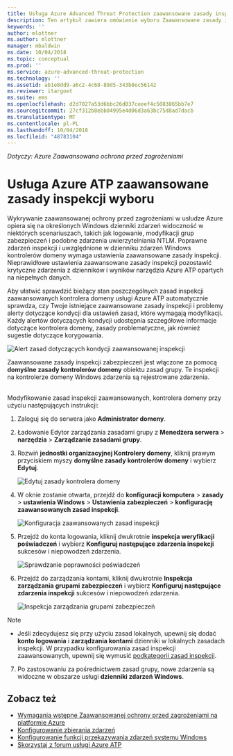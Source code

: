 ```yaml
---
title: Usługa Azure Advanced Threat Protection zaawansowane zasady inspekcji wyboru | Dokumentacja firmy Microsoft
description: Ten artykuł zawiera omówienie wyboru Zaawansowane zasady inspekcji usługi Azure ATP.
keywords: ''
author: mlottner
ms.author: mlottner
manager: mbaldwin
ms.date: 10/04/2018
ms.topic: conceptual
ms.prod: ''
ms.service: azure-advanced-threat-protection
ms.technology: ''
ms.assetid: ab1e8dd9-a6c2-4c68-89d5-343b8ec56142
ms.reviewer: itargoet
ms.suite: ems
ms.openlocfilehash: d2d7027a53d6bbc26d037ceeef4c5083865bb7e7
ms.sourcegitcommit: 27cf312b8ebb04995e4d06d3a63bc75d8ad7dacb
ms.translationtype: MT
ms.contentlocale: pl-PL
ms.lasthandoff: 10/04/2018
ms.locfileid: "48783104"
---
```

*Dotyczy: Azure Zaawansowana ochrona przed zagrożeniami*


# <a name="azure-atp-advanced-audit-policy-check"></a>Usługa Azure ATP zaawansowane zasady inspekcji wyboru

Wykrywanie zaawansowanej ochrony przed zagrożeniami w usłudze Azure opiera się na określonych Windows dzienniki zdarzeń widoczność w niektórych scenariuszach, takich jak logowanie, modyfikacji grup zabezpieczeń i podobne zdarzenia uwierzytelniania NTLM. Poprawne zdarzeń inspekcji i uwzględnione w dzienniku zdarzeń Windows kontrolerów domeny wymaga ustawienia zaawansowane zasady inspekcji. Nieprawidłowe ustawienia zaawansowane zasady inspekcji pozostawić krytyczne zdarzenia z dzienników i wyników narzędzia Azure ATP opartych na niepełnych danych.

Aby ułatwić sprawdzić bieżący stan poszczególnych zasad inspekcji zaawansowanych kontrolera domeny usługi Azure ATP automatycznie sprawdza, czy Twoje istniejące zaawansowane zasady inspekcji i problemy alerty dotyczące kondycji dla ustawień zasad, które wymagają modyfikacji. Każdy alertów dotyczących kondycji udostępnia szczegółowe informacje dotyczące kontrolera domeny, zasady problematyczne, jak również sugestie dotyczące korygowania.

![Alert zasad dotyczących kondycji zaawansowanej inspekcji](media/atp-health-alert-audit-policy.png)


Zaawansowane zasady inspekcji zabezpieczeń jest włączone za pomocą **domyślne zasady kontrolerów domeny** obiektu zasad grupy. Te inspekcji na kontrolerze domeny Windows zdarzenia są rejestrowane zdarzenia. 



<br>Modyfikowanie zasad inspekcji zaawansowanych, kontrolera domeny przy użyciu następujących instrukcji:

1. Zaloguj się do serwera jako **Administrator domeny**.
2. Ładowanie Edytor zarządzania zasadami grupy z **Menedżera serwera** > **narzędzia** > **Zarządzanie zasadami grupy**. 
3. Rozwiń **jednostki organizacyjnej Kontrolery domeny**, kliknij prawym przyciskiem myszy **domyślne zasady kontrolerów domeny** i wybierz **Edytuj**. 

    ![Edytuj zasady kontrolera domeny](media/atp-advanced-audit-policy-check-step-1.png)

4. W oknie zostanie otwarta, przejdź do **konfiguracji komputera** > **zasady** > **ustawienia Windows**  >  **Ustawienia zabezpieczeń** > **konfigurację zaawansowanych zasad inspekcji**.

    ![Konfiguracja zaawansowanych zasad inspekcji](media/atp-advanced-audit-policy-check-step-2.png)

5. Przejdź do konta logowania, kliknij dwukrotnie **inspekcja weryfikacji poświadczeń** i wybierz **Konfiguruj następujące zdarzenia inspekcji** sukcesów i niepowodzeń zdarzenia. 

    ![Sprawdzanie poprawności poświadczeń](media/atp-advanced-audit-policy-check-step-3.png)

6. Przejdź do zarządzania kontami, kliknij dwukrotnie **Inspekcja zarządzania grupami zabezpieczeń** i wybierz **Konfiguruj następujące zdarzenia inspekcji** sukcesów i niepowodzeń zdarzenia.

    ![Inspekcja zarządzania grupami zabezpieczeń](media/atp-advanced-audit-policy-check-step-4.png)

> [!NOTE]
> - Jeśli zdecydujesz się przy użyciu zasad lokalnych, upewnij się dodać **konto logowania** i **zarządzania kontami** dzienniki w lokalnych zasadach inspekcji. W przypadku konfigurowania zasad inspekcji zaawansowanych, upewnij się wymusić [podkategorii zasad inspekcji](https://docs.microsoft.com/windows/security/threat-protection/security-policy-settings/audit-force-audit-policy-subcategory-settings-to-override).

7. Po zastosowaniu za pośrednictwem zasad grupy, nowe zdarzenia są widoczne w obszarze usługi **dzienniki zdarzeń Windows**.

## <a name="see-also"></a>Zobacz też
- [Wymagania wstępne Zaawansowanej ochrony przed zagrożeniami na platformie Azure](atp-prerequisites.md)
- [Konfigurowanie zbierania zdarzeń](configure-event-collection.md)
- [Konfigurowanie funkcji przekazywania zdarzeń systemu Windows](configure-event-forwarding.md#configuring-windows-event-forwarding)
- [Skorzystaj z forum usługi Azure ATP](https://aka.ms/azureatpcommunity)

